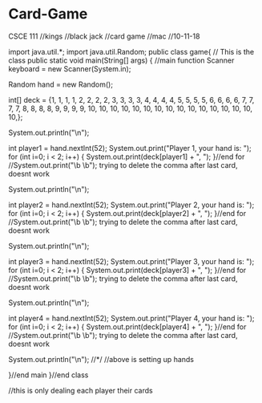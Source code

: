 # Card-Game
CSCE 111
//kings
//black jack
//card game
//mac
//10-11-18

import java.util.*;
import java.util.Random;
public class game{ // This is the class
  public static void main(String[] args) { //main function
  Scanner keyboard = new Scanner(System.in);

  Random hand = new Random();

  int[] deck = {1, 1, 1, 1, 2, 2, 2, 2, 3, 3, 3, 3, 4, 4, 4, 4, 5, 5, 5, 5, 6, 6, 6, 6, 7, 7, 7, 7, 8, 8,
  8, 8, 9, 9, 9, 9, 10, 10, 10, 10, 10, 10, 10, 10, 10, 10, 10, 10, 10, 10, 10, 10,};



  System.out.println("\n");

  int player1 = hand.nextInt(52);
  System.out.print("Player 1, your hand is: ");
  for (int i=0; i < 2; i++) {
    System.out.print(deck[player1] + ", ");
  }//end for
  //System.out.print("\b \b"); trying to delete the comma after last card, doesnt work

  System.out.println("\n");



  int player2 = hand.nextInt(52);
  System.out.print("Player 2, your hand is: ");
  for (int i=0; i < 2; i++) {
    System.out.print(deck[player2] + ", ");
  }//end for
  //System.out.print("\b \b"); trying to delete the comma after last card, doesnt work

  System.out.println("\n");


  int player3 = hand.nextInt(52);
  System.out.print("Player 3, your hand is: ");
  for (int i=0; i < 2; i++) {
    System.out.print(deck[player3] + ", ");
  }//end for
  //System.out.print("\b \b"); trying to delete the comma after last card, doesnt work

  System.out.println("\n");


  int player4 = hand.nextInt(52);
  System.out.print("Player 4, your hand is: ");
  for (int i=0; i < 2; i++) {
    System.out.print(deck[player4] + ", ");
  }//end for
  //System.out.print("\b \b"); trying to delete the comma after last card, doesnt work

  System.out.println("\n");
   //*/ //above is setting up hands



  }//end main
}//end class

//this is only dealing each player their cards
